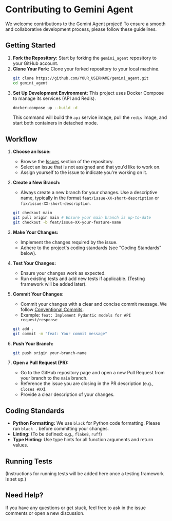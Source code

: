 # Contributing to Gemini Agent

We welcome contributions to the Gemini Agent project! To ensure a smooth and collaborative development process, please follow these guidelines.

## Getting Started

1.  **Fork the Repository:** Start by forking the `gemini_agent` repository to your GitHub account.
2.  **Clone Your Fork:** Clone your forked repository to your local machine.
    ```bash
    git clone https://github.com/YOUR_USERNAME/gemini_agent.git
    cd gemini_agent
    ```
3.  **Set Up Development Environment:**
    This project uses Docker Compose to manage its services (API and Redis).
    ```bash
    docker-compose up --build -d
    ```
    This command will build the `api` service image, pull the `redis` image, and start both containers in detached mode.

## Workflow

1.  **Choose an Issue:**
    *   Browse the [Issues](https://github.com/yarlen27/gemini_agent/issues) section of the repository.
    *   Select an issue that is not assigned and that you'd like to work on.
    *   Assign yourself to the issue to indicate you're working on it.

2.  **Create a New Branch:**
    *   Always create a new branch for your changes. Use a descriptive name, typically in the format `feat/issue-XX-short-description` or `fix/issue-XX-short-description`.
    ```bash
    git checkout main
    git pull origin main # Ensure your main branch is up-to-date
    git checkout -b feat/issue-XX-your-feature-name
    ```

3.  **Make Your Changes:**
    *   Implement the changes required by the issue.
    *   Adhere to the project's coding standards (see "Coding Standards" below).

4.  **Test Your Changes:**
    *   Ensure your changes work as expected.
    *   Run existing tests and add new tests if applicable. (Testing framework will be added later).

5.  **Commit Your Changes:**
    *   Commit your changes with a clear and concise commit message. We follow [Conventional Commits](https://www.conventionalcommits.org/en/v1.0.0/).
    *   Example: `feat: Implement Pydantic models for API request/response`
    ```bash
    git add .
    git commit -m "feat: Your commit message"
    ```

6.  **Push Your Branch:**
    ```bash
    git push origin your-branch-name
    ```

7.  **Open a Pull Request (PR):**
    *   Go to the GitHub repository page and open a new Pull Request from your branch to the `main` branch.
    *   Reference the issue you are closing in the PR description (e.g., `Closes #XX`).
    *   Provide a clear description of your changes.

## Coding Standards

*   **Python Formatting:** We use `black` for Python code formatting. Please run `black .` before committing your changes.
*   **Linting:** (To be defined: e.g., `flake8`, `ruff`)
*   **Type Hinting:** Use type hints for all function arguments and return values.

## Running Tests

(Instructions for running tests will be added here once a testing framework is set up.)

## Need Help?

If you have any questions or get stuck, feel free to ask in the issue comments or open a new discussion.
